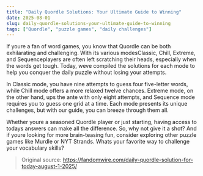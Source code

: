 ```yaml
---
title: "Daily Quordle Solutions: Your Ultimate Guide to Winning"
date: 2025-08-01
slug: daily-quordle-solutions-your-ultimate-guide-to-winning
tags: ["Quordle", "puzzle games", "daily challenges"]
---
```


If youre a fan of word games, you know that Quordle can be both exhilarating and challenging. With its various modesClassic, Chill, Extreme, and Sequenceplayers are often left scratching their heads, especially when the words get tough. Today, weve compiled the solutions for each mode to help you conquer the daily puzzle without losing your attempts.

In Classic mode, you have nine attempts to guess four five-letter words, while Chill mode offers a more relaxed twelve chances. Extreme mode, on the other hand, ups the ante with only eight attempts, and Sequence mode requires you to guess one grid at a time. Each mode presents its unique challenges, but with our guide, you can breeze through them all.

Whether youre a seasoned Quordle player or just starting, having access to todays answers can make all the difference. So, why not give it a shot? And if youre looking for more brain-teasing fun, consider exploring other puzzle games like Murdle or NYT Strands. Whats your favorite way to challenge your vocabulary skills?
> Original source: https://fandomwire.com/daily-quordle-solution-for-today-august-1-2025/